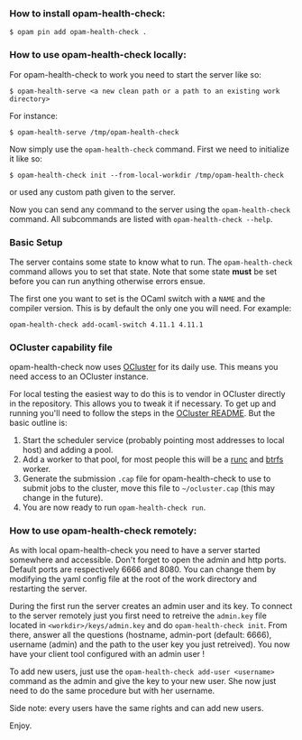 ### How to install opam-health-check:

```
$ opam pin add opam-health-check .
```

### How to use opam-health-check locally:

For opam-health-check to work you need to start the server like so:
```
$ opam-health-serve <a new clean path or a path to an existing work directory>
```
For instance:
```
$ opam-health-serve /tmp/opam-health-check
```

Now simply use the `opam-health-check` command. First we need to initialize it like so:
```
$ opam-health-check init --from-local-workdir /tmp/opam-health-check
```
or used any custom path given to the server.

Now you can send any command to the server using the `opam-health-check` command.
All subcommands are listed with `opam-health-check --help`.

### Basic Setup

The server contains some state to know what to run. The `opam-health-check` command allows you 
to set that state. Note that some state **must** be set before you can run anything otherwise 
errors ensue. 

The first one you want to set is the OCaml switch with a `NAME` and the compiler version. This is 
by default the only one you will need. For example: 

```
opam-health-check add-ocaml-switch 4.11.1 4.11.1
```

### OCluster capability file

opam-health-check now uses [OCluster](https://github.com/ocurrent/ocluster) for its daily use. 
This means you need access to an OCluster instance. 

For local testing the easiest way to do this is to vendor in OCluster directly in the repository.
This allows you to tweak it if necessary. To get up and running you'll need to follow the steps 
in the [OCluster README](https://github.com/ocurrent/ocluster). But the basic outline is: 

  1. Start the scheduler service (probably pointing most addresses to local host) and adding a pool.
  2. Add a worker to that pool, for most people this will be a [runc](https://github.com/opencontainers/runc) 
  and [btrfs](https://btrfs.wiki.kernel.org/index.php/Main_Page) worker.
  3. Generate the submission `.cap` file for opam-health-check to use to submit jobs to the cluster, 
  move this file to `~/ocluster.cap` (this may change in the future).
  4. You are now ready to run `opam-health-check run`.

### How to use opam-health-check remotely:

As with local opam-health-check you need to have a server started somewhere and accessible.
Don't forget to open the admin and http ports. Default ports are respectively 6666 and 8080.
You can change them by modifying the yaml config file at the root of the work directory and
restarting the server.

During the first run the server creates an admin user and its key.
To connect to the server remotely just you first need to retreive the `admin.key` file located
in `<workdir>/keys/admin.key` and do `opam-health-check init`.
From there, answer all the questions (hostname, admin-port (default: 6666), username (admin)
and the path to the user key you just retreived).
You now have your client tool configured with an admin user !

To add new users, just use the `opam-health-check add-user <username>` command as the admin and
give the key to your new user. She now just need to do the same procedure but with her username.

Side note: every users have the same rights and can add new users.

Enjoy.
